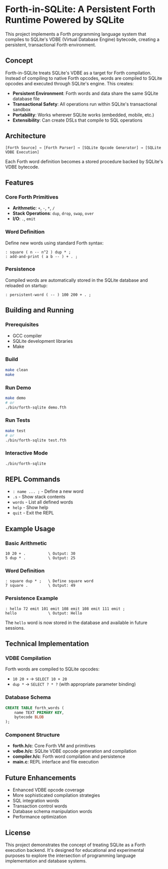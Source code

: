# Forth-in-SQLite: A Persistent Forth Runtime Powered by SQLite

This project implements a Forth programming language system that compiles to SQLite's VDBE (Virtual Database Engine) bytecode, creating a persistent, transactional Forth environment.

## Concept

Forth-in-SQLite treats SQLite's VDBE as a target for Forth compilation. Instead of compiling to native Forth opcodes, words are compiled to SQLite opcodes and executed through SQLite's engine. This creates:

- **Persistent Environment**: Forth words and data share the same SQLite database file
- **Transactional Safety**: All operations run within SQLite's transactional sandbox
- **Portability**: Works wherever SQLite works (embedded, mobile, etc.)
- **Extensibility**: Can create DSLs that compile to SQL operations

## Architecture

```
[Forth Source] → [Forth Parser] → [SQLite Opcode Generator] → [SQLite VDBE Execution]
```

Each Forth word definition becomes a stored procedure backed by SQLite's VDBE bytecode.

## Features

### Core Forth Primitives
- **Arithmetic**: `+`, `-`, `*`, `/`
- **Stack Operations**: `dup`, `drop`, `swap`, `over`
- **I/O**: `.`, `emit`

### Word Definition
Define new words using standard Forth syntax:
```forth
: square ( n -- n^2 ) dup * ;
: add-and-print ( a b -- ) + . ;
```

### Persistence
Compiled words are automatically stored in the SQLite database and reloaded on startup:
```forth
: persistent-word ( -- ) 100 200 + . ;
```

## Building and Running

### Prerequisites
- GCC compiler
- SQLite development libraries
- Make

### Build
```bash
make clean
make
```

### Run Demo
```bash
make demo
# or
./bin/forth-sqlite demo.fth
```

### Run Tests
```bash
make test
# or
./bin/forth-sqlite test.fth
```

### Interactive Mode
```bash
./bin/forth-sqlite
```

## REPL Commands

- `: name ... ;` - Define a new word
- `.s` - Show stack contents
- `words` - List all defined words
- `help` - Show help
- `quit` - Exit the REPL

## Example Usage

### Basic Arithmetic
```forth
10 20 + .          \ Output: 30
5 dup * .          \ Output: 25
```

### Word Definition
```forth
: square dup * ;   \ Define square word
7 square .         \ Output: 49
```

### Persistence Example
```forth
: hello 72 emit 101 emit 108 emit 108 emit 111 emit ;
hello              \ Output: Hello
```

The `hello` word is now stored in the database and available in future sessions.

## Technical Implementation

### VDBE Compilation
Forth words are compiled to SQLite opcodes:
- `10 20 +` → `SELECT 10 + 20`
- `dup *` → `SELECT ? * ?` (with appropriate parameter binding)

### Database Schema
```sql
CREATE TABLE forth_words (
    name TEXT PRIMARY KEY,
    bytecode BLOB
);
```

### Component Structure
- **forth.h/c**: Core Forth VM and primitives
- **vdbe.h/c**: SQLite VDBE opcode generation and compilation
- **compiler.h/c**: Forth word compilation and persistence
- **main.c**: REPL interface and file execution

## Future Enhancements

- Enhanced VDBE opcode coverage
- More sophisticated compilation strategies
- SQL integration words
- Transaction control words
- Database schema manipulation words
- Performance optimization

## License

This project demonstrates the concept of treating SQLite as a Forth execution backend. It's designed for educational and experimental purposes to explore the intersection of programming language implementation and database systems.
